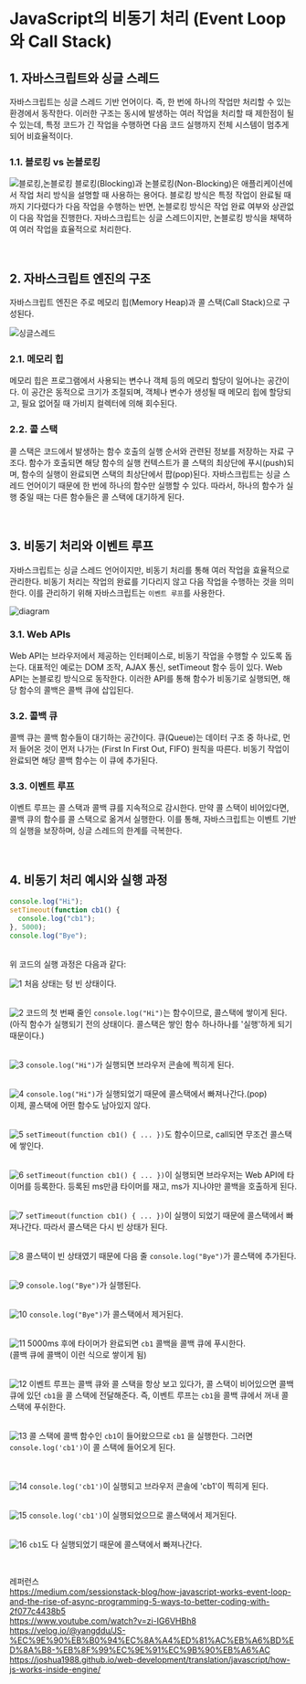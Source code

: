 # JavaScript의 비동기 처리 (Event Loop와 Call Stack)

## 1. 자바스크립트와 싱글 스레드

자바스크립트는 싱글 스레드 기반 언어이다. 즉, 한 번에 하나의 작업만 처리할 수 있는 환경에서 동작한다. 이러한 구조는 동시에 발생하는 여러 작업을 처리할 때 제한점이 될 수 있는데, 특정 코드가 긴 작업을 수행하면 다음 코드 실행까지 전체 시스템이 멈추게 되어 비효율적이다.

### 1.1. 블로킹 vs 논블로킹

![블로킹,논블로킹](https://velog.velcdn.com/images/yangddu/post/d67d1f1d-743b-4f12-aaa4-4d860cffb395/image.png)
블로킹(Blocking)과 논블로킹(Non-Blocking)은 애플리케이션에서 작업 처리 방식을 설명할 때 사용하는 용어다. 블로킹 방식은 특정 작업이 완료될 때까지 기다렸다가 다음 작업을 수행하는 반면, 논블로킹 방식은 작업 완료 여부와 상관없이 다음 작업을 진행한다. 자바스크립트는 싱글 스레드이지만, 논블로킹 방식을 채택하여 여러 작업을 효율적으로 처리한다.

<br/>

## 2. 자바스크립트 엔진의 구조

자바스크립트 엔진은 주로 메모리 힙(Memory Heap)과 콜 스택(Call Stack)으로 구성된다.

![싱글스레드](https://miro.medium.com/v2/resize:fit:1024/1*RLbK8nM3pfLWPu4qIUaWww.png)

### 2.1. 메모리 힙

메모리 힙은 프로그램에서 사용되는 변수나 객체 등의 메모리 할당이 일어나는 공간이다. 이 공간은 동적으로 크기가 조절되며, 객체나 변수가 생성될 때 메모리 힙에 할당되고, 필요 없어질 때 가비지 컬렉터에 의해 회수된다.

### 2.2. 콜 스택

콜 스택은 코드에서 발생하는 함수 호출의 실행 순서와 관련된 정보를 저장하는 자료 구조다. 함수가 호출되면 해당 함수의 실행 컨텍스트가 콜 스택의 최상단에 푸시(push)되며, 함수의 실행이 완료되면 스택의 최상단에서 팝(pop)된다. 자바스크립트는 싱글 스레드 언어이기 때문에 한 번에 하나의 함수만 실행할 수 있다. 따라서, 하나의 함수가 실행 중일 때는 다른 함수들은 콜 스택에 대기하게 된다.

<br/>

## 3. 비동기 처리와 이벤트 루프

자바스크립트는 싱글 스레드 언어이지만, 비동기 처리를 통해 여러 작업을 효율적으로 관리한다. 비동기 처리는 작업의 완료를 기다리지 않고 다음 작업을 수행하는 것을 의미한다. 이를 관리하기 위해 자바스크립트는 `이벤트 루프`를 사용한다.

![diagram](https://miro.medium.com/v2/resize:fit:720/format:webp/1*FA9NGxNB6-v1oI2qGEtlRQ.png)

### 3.1. Web APIs

Web API는 브라우저에서 제공하는 인터페이스로, 비동기 작업을 수행할 수 있도록 돕는다. 대표적인 예로는 DOM 조작, AJAX 통신, setTimeout 함수 등이 있다. Web API는 논블로킹 방식으로 동작한다. 이러한 API를 통해 함수가 비동기로 실행되면, 해당 함수의 콜백은 콜백 큐에 삽입된다.

### 3.2. 콜백 큐

콜백 큐는 콜백 함수들이 대기하는 공간이다. 큐(Queue)는 데이터 구조 중 하나로, 먼저 들어온 것이 먼저 나가는 (First In First Out, FIFO) 원칙을 따른다. 비동기 작업이 완료되면 해당 콜백 함수는 이 큐에 추가된다.

### 3.3. 이벤트 루프

이벤트 루프는 콜 스택과 콜백 큐를 지속적으로 감시한다. 만약 콜 스택이 비어있다면, 콜백 큐의 함수를 콜 스택으로 옮겨서 실행한다. 이를 통해, 자바스크립트는 이벤트 기반의 실행을 보장하며, 싱글 스레드의 한계를 극복한다.

<br/>

## 4. 비동기 처리 예시와 실행 과정

```javascript
console.log("Hi");
setTimeout(function cb1() {
  console.log("cb1");
}, 5000);
console.log("Bye");
```

<br/>
위 코드의 실행 과정은 다음과 같다:
<br/>

![1](https://miro.medium.com/v2/resize:fit:720/format:webp/1*9fbOuFXJHwhqa6ToCc_v2A.png)
처음 상태는 텅 빈 상태이다.
<br/>
<br/>

![2](https://miro.medium.com/v2/resize:fit:720/format:webp/1*dvrghQCVQIZOfNC27Jrtlw.png)
코드의 첫 번째 줄인 `console.log("Hi")`는 함수이므로, 콜스택에 쌓이게 된다.  
(아직 함수가 실행되기 전의 상태이다. 콜스택은 쌓인 함수 하나하나를 '실행'하게 되기 때문이다.)
<br/>
<br/>

![3](https://miro.medium.com/v2/resize:fit:720/format:webp/1*yn9Y4PXNP8XTz6mtCAzDZQ.png)
`console.log("Hi")`가 실행되면 브라우저 콘솔에 찍히게 된다.
<br/>
<br/>

![4](https://miro.medium.com/v2/resize:fit:720/format:webp/1*iBedryNbqtixYTKviPC1tA.png)
`console.log("Hi")`가 실행되었기 때문에 콜스택에서 빠져나간다.(pop)  
이제, 콜스택에 어떤 함수도 남아있지 않다.
<br/>
<br/>

![5](https://miro.medium.com/v2/resize:fit:720/format:webp/1*HIn-BxIP38X6mF_65snMKg.png)
`setTimeout(function cb1() { ... })`도 함수이므로, call되면 무조건 콜스택에 쌓인다.
<br/>
<br/>

![6](https://miro.medium.com/v2/resize:fit:720/format:webp/1*vd3X2O_qRfqaEpW4AfZM4w.png)
`setTimeout(function cb1() { ... })`이 실행되면 브라우저는 Web API에 타이머를 등록한다. 등록된 ms만큼 타이머를 재고, ms가 지나야만 콜백을 호출하게 된다.
<br/>
<br/>

![7](https://miro.medium.com/v2/resize:fit:720/format:webp/1*_nYLhoZPKD_HPhpJtQeErA.png)
`setTimeout(function cb1() { ... })`이 실행이 되었기 때문에 콜스택에서 빠져나간다. 따라서 콜스택은 다시 빈 상태가 된다.
<br/>
<br/>

![8](https://miro.medium.com/v2/resize:fit:720/format:webp/1*1NAeDnEv6DWFewX_C-L8mg.png)
콜스택이 빈 상태였기 때문에 다음 줄 `console.log("Bye")`가 콜스택에 추가된다.
<br/>
<br/>

![9](https://miro.medium.com/v2/resize:fit:720/format:webp/1*UwtM7DmK1BmlBOUUYEopGQ.png)
`console.log("Bye")`가 실행된다.
<br/>
<br/>

![10](https://miro.medium.com/v2/resize:fit:720/format:webp/1*-vHNuJsJVXvqq5dLHPt7cQ.png)
`console.log("Bye")`가 콜스택에서 제거된다.
<br/>
<br/>

![11](https://miro.medium.com/v2/resize:fit:720/format:webp/1*eOj6NVwGI2N78onh6CuCbA.png)
5000ms 후에 타이머가 완료되면 `cb1` 콜백을 콜백 큐에 푸시한다.  
(콜백 큐에 콜백이 이런 식으로 쌓이게 됨)
<br/>
<br/>

![12](https://miro.medium.com/v2/resize:fit:720/format:webp/1*jQMQ9BEKPycs2wFC233aNg.png)
이벤트 루프는 콜백 큐와 콜 스택을 항상 보고 있다가, 콜 스택이 비어있으면 콜백 큐에 있던 `cb1`을 콜 스택에 전달해준다.
즉, 이벤트 루프는 `cb1`을 콜백 큐에서 꺼내 콜 스택에 푸쉬한다.
<br/>
<br/>

![13](https://miro.medium.com/v2/resize:fit:720/format:webp/1*hpyVeL1zsaeHaqS7mU4Qfw.png)
콜 스택에 콜백 함수인 `cb1`이 들어왔으므로 `cb1` 을 실행한다. 그러면 `console.log('cb1')`이 콜 스택에 들어오게 된다.  
<br/>
<br/>

![14](https://miro.medium.com/v2/resize:fit:720/format:webp/1*lvOtCg75ObmUTOxIS6anEQ.png)
`console.log('cb1')`이 실행되고 브라우저 콘솔에 'cb1'이 찍히게 된다.
<br/>
<br/>

![15](https://miro.medium.com/v2/resize:fit:720/format:webp/1*Jyyot22aRkKMF3LN1bgE-w.png)
`console.log('cb1')`이 실행되었으므로 콜스택에서 제거된다.
<br/>
<br/>

![16](https://miro.medium.com/v2/resize:fit:720/format:webp/1*t2Btfb_tBbBxTvyVgKX0Qg.png)
`cb1`도 다 실행되었기 때문에 콜스택에서 빠져나간다.

<br/>

레퍼런스  
https://medium.com/sessionstack-blog/how-javascript-works-event-loop-and-the-rise-of-async-programming-5-ways-to-better-coding-with-2f077c4438b5  
https://www.youtube.com/watch?v=zi-IG6VHBh8  
https://velog.io/@yangddu/JS-%EC%9E%90%EB%B0%94%EC%8A%A4%ED%81%AC%EB%A6%BD%ED%8A%B8-%EB%8F%99%EC%9E%91%EC%9B%90%EB%A6%AC  
https://joshua1988.github.io/web-development/translation/javascript/how-js-works-inside-engine/
